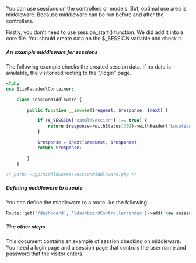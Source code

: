 You can use sessions on the controllers or models. But, optimal use area is middleware. Because middleware can be run before and after the controllers.
 
Firstly, you don't need to use session_start() function. We did add it into a core file. You should create data on the $_SESSION variable and check it.
 
##### An example middleware for sessions
 
The following example checks the created session data. if no data is available, the visitor redirecting to the "/login" page.
 
```php
<?php
use SlimFacades\Container;

    Class sessionMiddleware {

        public function __invoke($request, $response, $next) {

            if ($_SESSION['sampleSession'] !== true) {
                return $response->withStatus(302)->withHeader('Location', '/login');
            }

            $response = $next($request, $response);
            return $response;
            
        }
    }

/* path: ~app/middlewares/sessionMiddleware.php */
```
 
##### Defining middleware to a route
 
You can define the middleware to a route like the following.
 
```php
Route::get('/dashboard', '\dashboardController:index')->add( new sessionMiddleware() );
```
 
##### The other steps
 
This document contains an example of session checking on middleware. You need a login page and a session page that controls the user name and password that the visitor enters.
